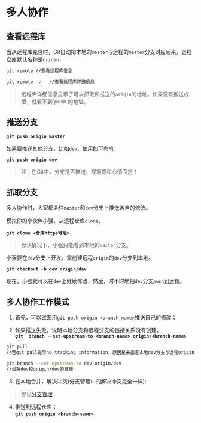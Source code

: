 # 多人协作
## 查看远程库
当从远程库克隆时，Git自动把本地的`master`与远程的`master`分支对应起来，远程仓库默认名称是`origin`.
```bash
git remote //查看远程库信息

git remote -v   //查看远程库详细信息
```
> 远程库详细信息显示了可以抓取和推送的`origin`的地址。如果没有推送权限，就看不到`push.的地址。

## 推送分支
**`git push origin master`**

如果要推送其他分支，比如`dev`，使用如下命令:

**`git push origin dev`**
> 注：在Git中，分支是否推送，视需要和心情而定！

## 抓取分支
多人协作时，大家都会往`master`和`dev`分支上推送各自的修改。

模拟你的小伙伴小强，从远程仓库`clone`。

**`git clone <仓库https地址>`**
> 默认情况下，小强只能看到本地的`master`分支。

小强要在`dev`分支上开发，需创建远程`origin`的`dev`分支到本地。

**`git checkout -b dev origin/dev`**

现在，小强就可以在`dev`上继续修改，然后，时不时地把`dev`分支`push`到远程。
## 多人协作工作模式
1. 首先，可以试图用`git push origin <branch-name>`推送自己的修改；


2. 如果推送失败，说明本地分支和远程分支的链接关系没有创建。  
**`git  branch --set-upstream-to <branch-name> origin/<branch-name>`**
```bash
git pull
//若git pull提示no tracking information，原因是未指定本地dev分支与远程origin/dev分支的链接

git branch --set-upstream-to dev origin/dev
//设置dev和origin/dev的链接
```
3. 在本地合并，解决冲突(分支管理中的解决冲突完全一样);
> 参见[分支管理](./4.Branch_management.md)

4. 推送到远程仓库；  
**`git push origin <branch-name>`**